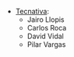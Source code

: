 - [Tecnativa](https://www.tecnativa.com):
  - Jairo Llopis
  - Carlos Roca
  - David Vidal
  - Pilar Vargas
